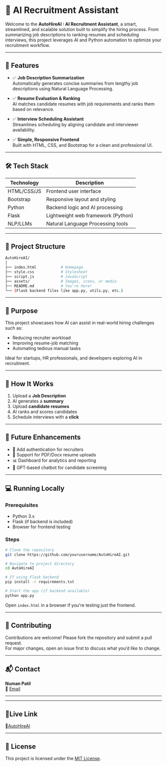 # 🤖 AI Recruitment Assistant

Welcome to the **AutoHireAI : AI Recruitment Assistant**, a smart, streamlined, and scalable solution built to simplify the hiring process. From summarizing job descriptions to ranking resumes and scheduling interviews, this project leverages AI and Python automation to optimize your recruitment workflow.

---

## 🚀 Features

- ✅ **Job Description Summarization**  
  Automatically generates concise summaries from lengthy job descriptions using Natural Language Processing.

- ✅ **Resume Evaluation & Ranking**  
  AI matches candidate resumes with job requirements and ranks them based on relevance.

- ✅ **Interview Scheduling Assistant**  
  Streamlines scheduling by aligning candidate and interviewer availability.

- ✅ **Simple, Responsive Frontend**  
  Built with HTML, CSS, and Bootstrap for a clean and professional UI.

---

## 🛠️ Tech Stack

| Technology      | Description                          |
|-----------------|--------------------------------------|
| HTML/CSS/JS     | Frontend user interface              |
| Bootstrap       | Responsive layout and styling        |
| Python          | Backend logic and AI processing      |
| Flask           | Lightweight web framework (Python)   |
| NLP/LLMs        | Natural Language Processing tools    |

---

## 📁 Project Structure

```bash
AutoHireAI/
│
├── index.html           # Homepage
├── style.css            # Stylesheet
├── script.js            # JavaScript 
├── assets/              # Images, icons, or media
├── README.md            # You're here!
└── (Flask backend files like app.py, utils.py, etc.)
```

---

## 🎯 Purpose

This project showcases how AI can assist in real-world hiring challenges such as:

- Reducing recruiter workload
- Improving resume-job matching
- Automating tedious manual tasks

Ideal for startups, HR professionals, and developers exploring AI in recruitment.

---

## 🧠 How It Works

1. Upload a **Job Description**
2. AI generates a **summary**
3. Upload **candidate resumes**
4. AI ranks and scores candidates
5. Schedule interviews with a **click**

---

## 🚧 Future Enhancements

- 🔐 Add authentication for recruiters  
- 🧾 Support for PDF/Docx resume uploads  
- 📊 Dashboard for analytics and reporting  
- 🤖 GPT-based chatbot for candidate screening  

---

## 💻 Running Locally

### Prerequisites

- Python 3.x
- Flask (if backend is included)
- Browser for frontend testing

### Steps

```bash
# Clone the repository
git clone https://github.com/yourusername/AutoHireAI.git

# Navigate to project directory
cd AutoHireAI

# If using Flask backend
pip install -r requirements.txt

# Start the app (if backend available)
python app.py
```

Open `index.html` in a browser if you're testing just the frontend.

---

## 🤝 Contributing

Contributions are welcome! Please fork the repository and submit a pull request.  
For major changes, open an issue first to discuss what you’d like to change.

---

## 📬 Contact

**Numan Patil**    
📧 [Email](mailto:numan.n.patil@gmail.com)

---

---

## 🔗Live Link
🔗[AutoHireAI](https://hiringassistant.onrender.com/)

---

## 📄 License

This project is licensed under the [MIT License](LICENSE).
